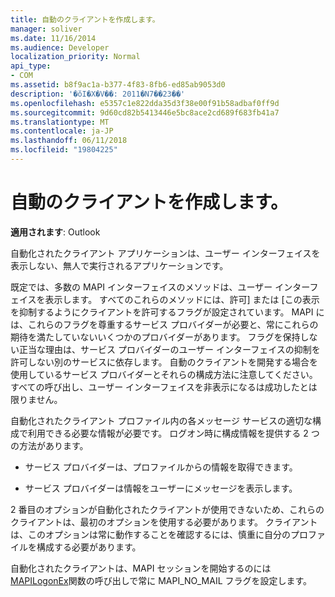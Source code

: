 ```yaml
---
title: 自動のクライアントを作成します。
manager: soliver
ms.date: 11/16/2014
ms.audience: Developer
localization_priority: Normal
api_type:
- COM
ms.assetid: b8f9ac1a-b377-4f83-8fb6-ed85ab9053d0
description: '�ŏI�X�V��: 2011�N7��23��'
ms.openlocfilehash: e5357c1e822dda35d3f38e00f91b58adbaf0ff9d
ms.sourcegitcommit: 9d60cd82b5413446e5bc8ace2cd689f683fb41a7
ms.translationtype: MT
ms.contentlocale: ja-JP
ms.lasthandoff: 06/11/2018
ms.locfileid: "19804225"
---
```

# <a name="writing-an-automated-client"></a>自動のクライアントを作成します。

  
  
**適用されます**: Outlook 
  
自動化されたクライアント アプリケーションは、ユーザー インターフェイスを表示しない、無人で実行されるアプリケーションです。
  
 既定では、多数の MAPI インターフェイスのメソッドは、ユーザー インターフェイスを表示します。 すべてのこれらのメソッドには、許可] または [この表示を抑制するようにクライアントを許可するフラグが設定されています。 MAPI には、これらのフラグを尊重するサービス プロバイダーが必要と、常にこれらの期待を満たしていないいくつかのプロバイダーがあります。 フラグを保持しない正当な理由は、サービス プロバイダーのユーザー インターフェイスの抑制を許可しない別のサービスに依存します。 自動のクライアントを開発する場合を使用しているサービス プロバイダーとそれらの構成方法に注意してください。 すべての呼び出し、ユーザー インターフェイスを非表示になるは成功したとは限りません。 
  
自動化されたクライアント プロファイル内の各メッセージ サービスの適切な構成で利用できる必要な情報が必要です。 ログオン時に構成情報を提供する 2 つの方法があります。
  
- サービス プロバイダーは、プロファイルからの情報を取得できます。
    
- サービス プロバイダーは情報をユーザーにメッセージを表示します。 
    
2 番目のオプションが自動化されたクライアントが使用できないため、これらのクライアントは、最初のオプションを使用する必要があります。 クライアントは、このオプションは常に動作することを確認するには、慎重に自分のプロファイルを構成する必要があります。
  
自動化されたクライアントは、MAPI セッションを開始するのには[MAPILogonEx](mapilogonex.md)関数の呼び出しで常に MAPI_NO_MAIL フラグを設定します。 
  

